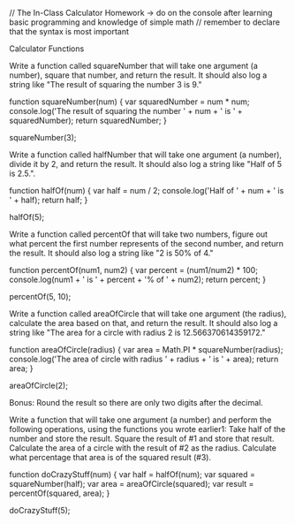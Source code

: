 // The In-Class Calculator Homework -> do on the console after learning basic programming and knowledge of simple math
// remember to declare that the syntax is most important

Calculator Functions

Write a function called squareNumber that will take one argument (a number), square that number, and return the result. It should also log a string like "The result of squaring the number 3 is 9."

function squareNumber(num) {
    var squaredNumber = num * num;
    console.log('The result of squaring the number ' + num + ' is ' + squaredNumber);
    return squaredNumber;
}

squareNumber(3);

Write a function called halfNumber that will take one argument (a number), divide it by 2, and return the result. It should also log a string like "Half of 5 is 2.5.".

function halfOf(num) {
    var half = num / 2;
    console.log('Half of ' + num + ' is ' +  half);
    return half;
}

halfOf(5);

Write a function called percentOf that will take two numbers, figure out what percent the first number represents of the second number, and return the result. It should also log a string like "2 is 50% of 4."

function percentOf(num1, num2) {
    var percent = (num1/num2) * 100;
    console.log(num1 + ' is ' + percent + '% of ' + num2);
    return percent;
}

percentOf(5, 10);

Write a function called areaOfCircle that will take one argument (the radius), calculate the area based on that, and return the result. It should also log a string like "The area for a circle with radius 2 is 12.566370614359172."

function areaOfCircle(radius) {
    var area = Math.PI * squareNumber(radius);
    console.log('The area of circle with radius ' + radius + ' is ' + area);
    return area;
}

areaOfCircle(2);

Bonus: Round the result so there are only two digits after the decimal.

Write a function that will take one argument (a number) and perform the following operations, using the functions you wrote earlier1:
	Take half of the number and store the result.
	Square the result of #1 and store that result.
	Calculate the area of a circle with the result of #2 as the radius.
	Calculate what percentage that area is of the squared result (#3).

function doCrazyStuff(num) {
    var half    = halfOf(num);
    var squared = squareNumber(half);
    var area    = areaOfCircle(squared);
    var result  = percentOf(squared, area);
}

doCrazyStuff(5);

